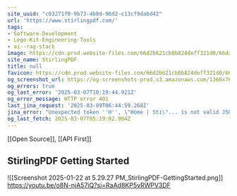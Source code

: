 ```yaml
---
site_uuid: "c03271f0-9b73-4b8d-96d2-c13cf9dabd42"
url: 'https://www.stirlingpdf.com/'
tags:
- Software-Development
- Lego-Kit-Engineering-Tools
- ai--rag-stack
image: https://cdn.prod.website-files.com/66d2b621cb0b824deff321d0/66da9bff2769115a30bc8f6a_stirling-og-img.png
site_name: StirlingPDF
title: null
favicon: https://cdn.prod.website-files.com/66d2b621cb0b824deff321d0/66d896f800ee31f284865f9b_stirling-favicon%20(1).png
og_screenshot_url: https://og-screenshots-prod.s3.amazonaws.com/1366x768/80/false/bd08395c654344bc2215a262612e2f4136be62d4729eb4ed94c80f717fa6b801.jpeg
og_errors: true
og_last_error: '2025-03-07T10:19:44.921Z'
og_error_message: HTTP error 401
last_jina_request: '2025-03-09T06:44:59.268Z'
jina_error: "Unexpected token ''H'', \"Home | Sti\"... is not valid JSON"
og_last_fetch: 2025-03-07T05:19:02.904Z
---
```


[[Open Source]], [[API First]]

## StirlingPDF Getting Started
![[Screenshot 2025-01-22 at 5.29.27 PM_StirlingPDF-GettingStarted.png]]
https://youtu.be/o8N-njA57iQ?si=RaAd8KP5vRWPV3DF
